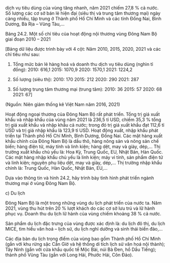 dịch vụ tiêu dùng của vùng tăng nhanh, năm 2021 chiếm 27,8 % cả nước. Số lượng các cơ sở bán lẻ hiện đại (siêu thị và trung tâm thương mại) ngày càng nhiều, tập trung ở Thành phố Hồ Chí Minh và các tỉnh Đồng Nai, Bình Dương, Bà Rịa – Vũng Tàu,...

Bảng 24.2. Một số chỉ tiêu của hoạt động nội thương vùng Đông Nam Bộ giai đoạn 2010 – 2021

[Bảng dữ liệu được trình bày với 4 cột: Năm 2010, 2015, 2020, 2021 và các chỉ tiêu như sau:

1. Tổng mức bán lẻ hàng hoá và doanh thu dịch vụ tiêu dùng (nghìn tỉ đồng):
   2010: 616,1
   2015: 1070,9
   2020: 1570,1
   2021: 1224,2

2. Số lượng (siêu thị):
   2010: 170
   2015: 212
   2020: 290
   2021: 287

3. Số lượng trung tâm thương mại (trung tâm):
   2010: 36
   2015: 57
   2020: 68
   2021: 67]

(Nguồn: Niên giám thống kê Việt Nam năm 2016, 2021)

Hoạt động ngoại thương của Đông Nam Bộ rất phát triển. Tổng trị giá xuất khẩu và nhập khẩu của vùng năm 2021 là 236,5 tỉ USD, chiếm 35,3 % tổng trị giá xuất khẩu và nhập khẩu cả nước; trong đó trị giá xuất khẩu đạt 112,6 tỉ USD và trị giá nhập khẩu là 123,9 tỉ USD. Hoạt động xuất, nhập khẩu phát triển tại Thành phố Hồ Chí Minh, Bình Dương, Đồng Nai. Các mặt hàng xuất khẩu chính của Đông Nam Bộ là dầu thô, hàng nông sản và nông sản chế biến; hàng điện tử, máy tính và linh kiện; hàng dệt, may và giày, dép,... Thị trường xuất khẩu chủ yếu là: Hoa Kỳ, Trung Quốc, EU, Nhật Bản, Hàn Quốc. Các mặt hàng nhập khẩu chủ yếu là linh kiện; máy vi tính, sản phẩm điện tử và linh kiện; nguyên phụ liệu dệt, may và giày, dép,... Thị trường nhập khẩu chính là: Trung Quốc, Hàn Quốc, Nhật Bản, EU,...

Dựa vào thông tin và hình 24.2, hãy trình bày tình hình phát triển ngành thương mại ở vùng Đông Nam Bộ.

c) Du lịch

Đông Nam Bộ là một trong những vùng du lịch phát triển của nước ta. Năm 2021, vùng thu hút trên 20 % lượt khách do các cơ sở lưu trú và lữ hành phục vụ. Doanh thu du lịch lữ hành của vùng chiếm khoảng 38 % cả nước.

Sản phẩm du lịch đặc trưng của vùng được xác định là: du lịch đô thị, du lịch MICE, tìm hiểu văn hoá – lịch sử, du lịch nghỉ dưỡng và sinh thái biển đảo,...

Các địa bàn du lịch trọng điểm của vùng bao gồm Thành phố Hồ Chí Minh (gắn với khu rừng sặc Cần Giờ và hệ thống di tích lịch sử văn hoá nội thành); Tây Ninh (gắn với cửa khẩu quốc tế Mộc Bài, núi Bà Đen, hồ Dầu Tiếng); thành phố Vũng Tàu (gắn với Long Hải, Phước Hải, Côn Đảo).